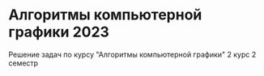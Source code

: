 # Алгоритмы компьютерной графики 2023
Решение задач по курсу "Алгоритмы компьютерной графики" 2 курс 2 семестр